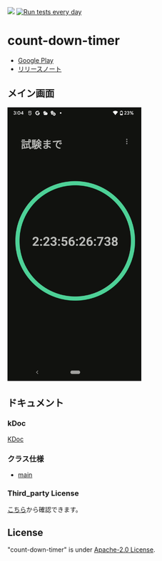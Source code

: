 ![](https://img.shields.io/static/v1?label=version&message=1.2.0&color=green) [![Run tests every day](https://github.com/kokoichi206/count-down-timer/actions/workflows/schedule.yml/badge.svg?event=schedule)](https://github.com/kokoichi206/count-down-timer/actions/workflows/schedule.yml)

# count-down-timer

- [Google Play](https://play.google.com/store/apps/details?id=jp.mydns.kokoichi0206.countdowntimer)
- [リリースノート](docs/release_note.md)

## メイン画面
<img src="docs/imgs/feature.png" width=300>

## ドキュメント

### kDoc
[KDoc](https://kokoichi206.github.io/count-down-timer/kdoc/dokka/)

### クラス仕様
- [main](docs/class/main.md)

### Third_party License
[こちら](https://github.com/kokoichi206/count-down-timer/tree/gh-pages)から確認できます。

## License
"count-down-timer" is under [Apache-2.0 License](LICENSE).
